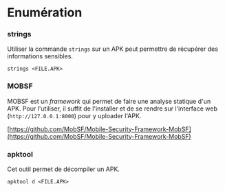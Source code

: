 # Enumération

### strings

Utiliser la commande `strings` sur un APK peut permettre de récupérer des informations sensibles.

```
strings <FILE.APK>
```

### MOBSF

MOBSF est un _framework_ qui permet de faire une analyse statique d'un APK. Pour l'utiliser, il suffit de l'installer et de se rendre sur l'interface web (`http://127.0.0.1:8000`) pour y uploader l'APK.

[https://github.com/MobSF/Mobile-Security-Framework-MobSF](https://github.com/MobSF/Mobile-Security-Framework-MobSF)

### apktool

Cet outil permet de décompiler un APK.

```
apktool d <FILE.APK>
```
